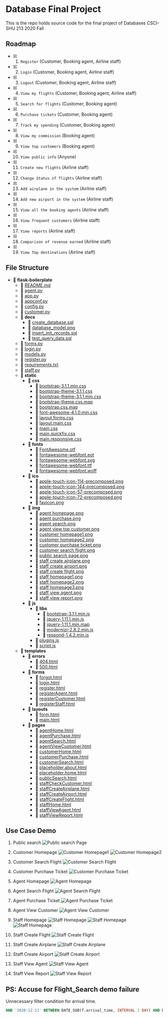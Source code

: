 # Database Final Project
This is the repo holds source code for the final project of Databases CSCI-SHU 213 2020 Fall
## Roadmap

- [x]  1. `Register` (Customer, Booking agent, Airline staff)
- [x]  2. `Login` (Customer, Booking agent, Airline staff)
- [x]  3. `Logout` (Customer, Booking agent, Airline staff)
- [x]  4. `View my flights` (Customer, Booking agent, Airline staff)
- [x]  5. `Search for flights` (Customer, Booking agent)
- [x]  6. `Purchase tickets` (Customer, Booking agent)
- [x]  7. `Track my spending` (Customer, Booking agent)
- [x]  8. `View my commission` (Booking agent)
- [x]  9. `View top customers` (Booking agent)
- [x]  10. `View public info` (Anyone)
- [x]  11. `Create new flights` (Airline staff)
- [x]  12. `Change Status of flights` (Airline staff)
- [x]  13. `Add airplane in the system` (Airline staff)
- [x]  14. `Add new airport in the system` (Airline staff)
- [x]  15. `View all the booking agents` (Airline staff)
- [x]  16. `View frequent customers` (Airline staff)
- [x]  17. `View reports` (Airline staff)
- [x]  18. `Comparison of revenue earned` (Airline staff)
- [x]  19. `View Top destinations` (Airline staff)

## File Structure
- 📂 __flask\-boilerplate__
   - 📄 [README.md](README.md)
   - 📄 [agent.py](agent.py)
   - 📄 [app.py](app.py)
   - 📄 [appconf.py](appconf.py)
   - 📄 [config.py](config.py)
   - 📄 [customer.py](customer.py)
   - 📂 __docs__
     - 📄 [create\_database.sql](docs/create_database.sql)
     - 📄 [database\_model.png](docs/database_model.png)
     - 📄 [insert\_init\_records.sql](docs/insert_init_records.sql)
     - 📄 [test\_query\_data.sql](docs/test_query_data.sql)
   - 📄 [forms.py](forms.py)
   - 📄 [login.py](login.py)
   - 📄 [models.py](models.py)
   - 📄 [register.py](register.py)
   - 📄 [requirements.txt](requirements.txt)
   - 📄 [staff.py](staff.py)
   - 📂 __static__
     - 📂 __css__
       - 📄 [bootstrap\-3.1.1.min.css](static/css/bootstrap-3.1.1.min.css)
       - 📄 [bootstrap\-theme\-3.1.1.css](static/css/bootstrap-theme-3.1.1.css)
       - 📄 [bootstrap\-theme\-3.1.1.min.css](static/css/bootstrap-theme-3.1.1.min.css)
       - 📄 [bootstrap\-theme.css.map](static/css/bootstrap-theme.css.map)
       - 📄 [bootstrap.css.map](static/css/bootstrap.css.map)
       - 📄 [font\-awesome\-4.1.0.min.css](static/css/font-awesome-4.1.0.min.css)
       - 📄 [layout.forms.css](static/css/layout.forms.css)
       - 📄 [layout.main.css](static/css/layout.main.css)
       - 📄 [main.css](static/css/main.css)
       - 📄 [main.quickfix.css](static/css/main.quickfix.css)
       - 📄 [main.responsive.css](static/css/main.responsive.css)
     - 📂 __fonts__
       - 📄 [FontAwesome.otf](static/fonts/FontAwesome.otf)
       - 📄 [fontawesome\-webfont.eot](static/fonts/fontawesome-webfont.eot)
       - 📄 [fontawesome\-webfont.svg](static/fonts/fontawesome-webfont.svg)
       - 📄 [fontawesome\-webfont.ttf](static/fonts/fontawesome-webfont.ttf)
       - 📄 [fontawesome\-webfont.woff](static/fonts/fontawesome-webfont.woff)
     - 📂 __ico__
       - 📄 [apple\-touch\-icon\-114\-precomposed.png](static/ico/apple-touch-icon-114-precomposed.png)
       - 📄 [apple\-touch\-icon\-144\-precomposed.png](static/ico/apple-touch-icon-144-precomposed.png)
       - 📄 [apple\-touch\-icon\-57\-precomposed.png](static/ico/apple-touch-icon-57-precomposed.png)
       - 📄 [apple\-touch\-icon\-72\-precomposed.png](static/ico/apple-touch-icon-72-precomposed.png)
       - 📄 [favicon.png](static/ico/favicon.png)
     - 📂 __img__
       - 📄 [agent homepage.png](static/img/agent%20homepage.png)
       - 📄 [agent purchase.png](static/img/agent%20purchase.png)
       - 📄 [agent search.png](static/img/agent%20search.png)
       - 📄 [agent view top customer.png](static/img/agent%20view%20top%20customer.png)
       - 📄 [customer homepage1.png](static/img/customer%20homepage1.png)
       - 📄 [customer homepage2.png](static/img/customer%20homepage2.png)
       - 📄 [customer purchase ticket.png](static/img/customer%20purchase%20ticket.png)
       - 📄 [customer search flight.png](static/img/customer%20search%20flight.png)
       - 📄 [public search page.png](static/img/public%20search%20page.png)
       - 📄 [staff create airplane.png](static/img/staff%20create%20airplane.png)
       - 📄 [staff create airport.png](static/img/staff%20create%20airport.png)
       - 📄 [staff create flight.png](static/img/staff%20create%20flight.png)
       - 📄 [staff homepage1.png](static/img/staff%20homepage1.png)
       - 📄 [staff homepage2.png](static/img/staff%20homepage2.png)
       - 📄 [staff homepage3.png](static/img/staff%20homepage3.png)
       - 📄 [staff view agent.png](static/img/staff%20view%20agent.png)
       - 📄 [staff view report.png](static/img/staff%20view%20report.png)
     - 📂 __js__
       - 📂 __libs__
         - 📄 [bootstrap\-3.1.1.min.js](static/js/libs/bootstrap-3.1.1.min.js)
         - 📄 [jquery\-1.11.1.min.js](static/js/libs/jquery-1.11.1.min.js)
         - 📄 [jquery\-1.11.1.min.map](static/js/libs/jquery-1.11.1.min.map)
         - 📄 [modernizr\-2.8.2.min.js](static/js/libs/modernizr-2.8.2.min.js)
         - 📄 [respond\-1.4.2.min.js](static/js/libs/respond-1.4.2.min.js)
       - 📄 [plugins.js](static/js/plugins.js)
       - 📄 [script.js](static/js/script.js)
   - 📂 __templates__
     - 📂 __errors__
       - 📄 [404.html](templates/errors/404.html)
       - 📄 [500.html](templates/errors/500.html)
     - 📂 __forms__
       - 📄 [forgot.html](templates/forms/forgot.html)
       - 📄 [login.html](templates/forms/login.html)
       - 📄 [register.html](templates/forms/register.html)
       - 📄 [registerAgent.html](templates/forms/registerAgent.html)
       - 📄 [registerCustomer.html](templates/forms/registerCustomer.html)
       - 📄 [registerStaff.html](templates/forms/registerStaff.html)
     - 📂 __layouts__
       - 📄 [form.html](templates/layouts/form.html)
       - 📄 [main.html](templates/layouts/main.html)
     - 📂 __pages__
       - 📄 [agentHome.html](templates/pages/agentHome.html)
       - 📄 [agentPurchase.html](templates/pages/agentPurchase.html)
       - 📄 [agentSearch.html](templates/pages/agentSearch.html)
       - 📄 [agentViewCustomer.html](templates/pages/agentViewCustomer.html)
       - 📄 [customerHome.html](templates/pages/customerHome.html)
       - 📄 [customerPurchase.html](templates/pages/customerPurchase.html)
       - 📄 [customerSearch.html](templates/pages/customerSearch.html)
       - 📄 [placeholder.about.html](templates/pages/placeholder.about.html)
       - 📄 [placeholder.home.html](templates/pages/placeholder.home.html)
       - 📄 [publicSearch.html](templates/pages/publicSearch.html)
       - 📄 [staffCheckCustomer.html](templates/pages/staffCheckCustomer.html)
       - 📄 [staffCreateAirplane.html](templates/pages/staffCreateAirplane.html)
       - 📄 [staffCreateAirport.html](templates/pages/staffCreateAirport.html)
       - 📄 [staffCreateFlight.html](templates/pages/staffCreateFlight.html)
       - 📄 [staffHome.html](templates/pages/staffHome.html)
       - 📄 [staffViewAgent.html](templates/pages/staffViewAgent.html)
       - 📄 [staffViewReport.html](templates/pages/staffViewReport.html)


## Use Case Demo
  1. Public search
    ![Public search Page](https://github.com/BoyanXu/database-final-project/blob/main/static/img/public%20search%20page.png?raw=true)
  2. Customer Homepage
    ![Customer Homepage1](https://github.com//BoyanXu/database-final-project/blob/main/static/img/customer%20homepage1.png?raw=true)
    ![Customer Homepage2](https://github.com//BoyanXu/database-final-project/blob/main/static/img/customer%20homepage2.png?raw=true)
  3. Customer Search Flight
  ![Customer Search Flight](https://github.com//BoyanXu/database-final-project/blob/main/static/img/customer%20search%20flight.png?raw=true)
  4. Customer Purchase Ticket
  ![Customer Purchase Ticket](https://github.com//BoyanXu/database-final-project/blob/main/static/img/customer%20purchase%20ticket.png?raw=true)

  5. Agent Homepage
  ![Agent Homepage](https://github.com//BoyanXu/database-final-project/blob/main/static/img/agent%20homepage.png?raw=true)

  6. Agent Search Flight
  ![Agent Search Flight](https://github.com//BoyanXu/database-final-project/blob/main/static/img/agent%20search.png?raw=true)

  7. Agent Purchase Ticket
  ![Agent Purchase Ticket](https://github.com//BoyanXu/database-final-project/blob/main/static/img/agent%20purchase.png?raw=true)

  8. Agent View Customer
  ![Agent View Customer](https://github.com//BoyanXu/database-final-project/blob/main/static/img/agent%20view%20top%20customer.png?raw=true)

  9. Staff Homepage
  ![Staff Homepage](https://github.com//BoyanXu/database-final-project/blob/main/static/img/staff%20homepage1.png?raw=true)
  ![Staff Homepage](https://github.com//BoyanXu/database-final-project/blob/main/static/img/staff%20homepage2.png?raw=true)
  ![Staff Homepage](https://github.com//BoyanXu/database-final-project/blob/main/static/img/staff%20homepage3.png?raw=true)

  10. Staff Create Flight
  ![Staff Create Flight](https://github.com//BoyanXu/database-final-project/blob/main/static/img/staff%20create%20flight.png?raw=true)

  11. Staff Create Airplane
  ![Staff Create Airplane](https://github.com//BoyanXu/database-final-project/blob/main/static/img/staff%20create%20airplane.png?raw=true)

  12. Staff Create Airport
  ![Staff Create Airport](https://github.com//BoyanXu/database-final-project/blob/main/static/img/staff%20create%20airport.png?raw=true)

  13. Staff View Agent
  ![Staff View Agent](https://github.com//BoyanXu/database-final-project/blob/main/static/img/staff%20view%20agent.png?raw=true)

  14. Staff View Report
  ![Staff View Report](https://github.com//BoyanXu/database-final-project/blob/main/static/img/staff%20view%20report.png?raw=true)

## PS: Accuse for Flight_Search demo failure


Unnecessary filter condition for arrival time.
```sql
AND '2020-12-21' BETWEEN DATE_SUB(f.arrival_time, INTERVAL 2 DAY) AND DATE_ADD(f.arrival_time, INTERVAL 2 DAY)

```